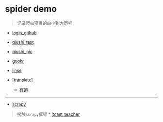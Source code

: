 # spider demo

> 记录爬虫项目的由小到大历程

* [login_github](login_github/login_github.py)

* [qiushi_text](qiushi/text/qiushi_text.py)

* [qiushi_pic](qiushi/pic/qiushi_pic.py)

* [guokr](guokr/guokr.py)

* [jinse](jinse/jinse.py)

* [translate]
    * [有道](http://fanyi.youdao.com)

___

* [scrapy](scrapy_demo)

> 接触`scrapy`框架
    * [itcast_teacher](scrapy_demo/scrapy_demo/spiders/itcast.py)